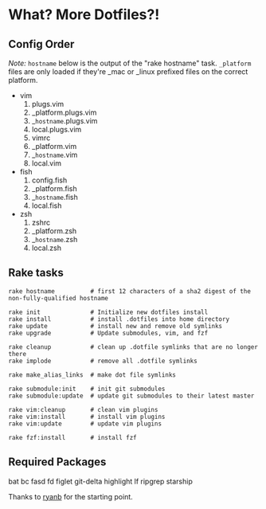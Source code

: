 What? More Dotfiles?!
=====================

Config Order
------------
_Note:_ `hostname` below is the output of the "rake hostname" task. `_platform` files are only loaded if they're _mac or _linux prefixed files on the correct platform.

* vim
    1. plugs.vim
    1. _platform.plugs.vim
    1. _`hostname`.plugs.vim
    1. local.plugs.vim
    1. vimrc
    1. _platform.vim
    1. _`hostname`.vim
    1. local.vim
* fish
    1. config.fish
    1. _platform.fish
    1. _`hostname`.fish
    1. local.fish
* zsh
    1. zshrc
    1. _platform.zsh
    1. _`hostname`.zsh
    1. local.zsh

Rake tasks
----------

```
rake hostname          # first 12 characters of a sha2 digest of the non-fully-qualified hostname

rake init              # Initialize new dotfiles install
rake install           # install .dotfiles into home directory
rake update            # install new and remove old symlinks
rake upgrade           # Update submodules, vim, and fzf

rake cleanup           # clean up .dotfile symlinks that are no longer there
rake implode           # remove all .dotfile symlinks

rake make_alias_links  # make dot file symlinks

rake submodule:init    # init git submodules
rake submodule:update  # update git submodules to their latest master

rake vim:cleanup       # clean vim plugins
rake vim:install       # install vim plugins
rake vim:update        # update vim plugins

rake fzf:install       # install fzf
```

Required Packages
-----------------

bat
bc
fasd
fd
figlet
git-delta
highlight
lf
ripgrep
starship

Thanks to [ryanb](https://github.com/ryanb/dotfiles) for the starting point.
